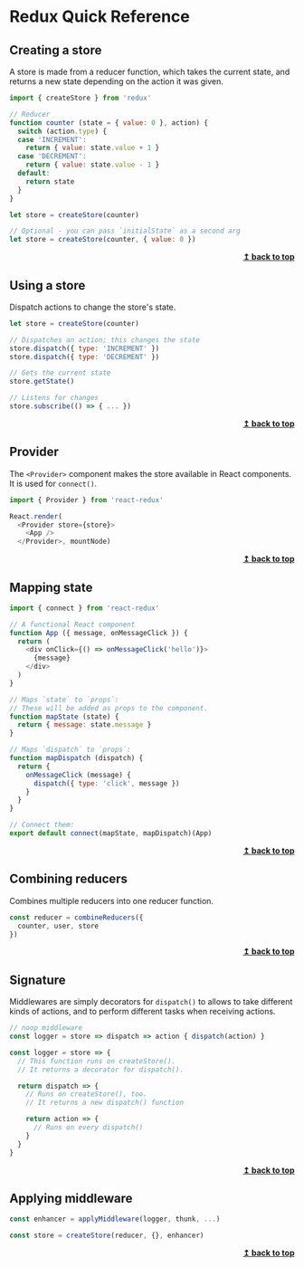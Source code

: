 
# Redux Quick Reference

## Creating a store

A store is made from a reducer function, which takes the current state, and returns a new state depending on the action it was given.

```js
import { createStore } from 'redux'

// Reducer
function counter (state = { value: 0 }, action) {
  switch (action.type) {
  case 'INCREMENT':
    return { value: state.value + 1 }
  case 'DECREMENT':
    return { value: state.value - 1 }
  default:
    return state
  }
}

let store = createStore(counter)

// Optional - you can pass `initialState` as a second arg
let store = createStore(counter, { value: 0 })
```

<div align="right">
    <b><a href="#">↥ back to top</a></b>
</div>

## Using a store

Dispatch actions to change the store\'s state.

```js
let store = createStore(counter)

// Dispatches an action; this changes the state
store.dispatch({ type: 'INCREMENT' })
store.dispatch({ type: 'DECREMENT' })

// Gets the current state
store.getState()

// Listens for changes
store.subscribe(() => { ... })
```

<div align="right">
    <b><a href="#">↥ back to top</a></b>
</div>

## Provider

The `<Provider>` component makes the store available in React components. It is used for `connect()`.

```js
import { Provider } from 'react-redux'

React.render(
  <Provider store={store}>
    <App />
  </Provider>, mountNode)
```

<div align="right">
    <b><a href="#">↥ back to top</a></b>
</div>

## Mapping state

```js
import { connect } from 'react-redux'

// A functional React component
function App ({ message, onMessageClick }) {
  return (
    <div onClick={() => onMessageClick('hello')}>
      {message}
    </div>
  )
}

// Maps `state` to `props`:
// These will be added as props to the component.
function mapState (state) {
  return { message: state.message }
}

// Maps `dispatch` to `props`:
function mapDispatch (dispatch) {
  return {
    onMessageClick (message) {
      dispatch({ type: 'click', message })
    }
  }
}

// Connect them:
export default connect(mapState, mapDispatch)(App)
```

<div align="right">
    <b><a href="#">↥ back to top</a></b>
</div>

## Combining reducers

Combines multiple reducers into one reducer function.

```js
const reducer = combineReducers({
  counter, user, store
})
```

<div align="right">
    <b><a href="#">↥ back to top</a></b>
</div>

## Signature

Middlewares are simply decorators for `dispatch()` to allows to take different kinds of actions, and to perform different tasks when receiving actions.

```js
// noop middleware
const logger = store => dispatch => action { dispatch(action) }

const logger = store => {
  // This function runs on createStore().
  // It returns a decorator for dispatch().

  return dispatch => {
    // Runs on createStore(), too.
    // It returns a new dispatch() function

    return action => {
      // Runs on every dispatch()
    }
  }
}
```

<div align="right">
    <b><a href="#">↥ back to top</a></b>
</div>

## Applying middleware

```js
const enhancer = applyMiddleware(logger, thunk, ...)

const store = createStore(reducer, {}, enhancer)
```

<div align="right">
    <b><a href="#">↥ back to top</a></b>
</div>
